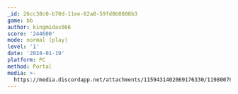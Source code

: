 ```yaml
---
_id: 26cc38c0-b70d-11ee-82a0-59fd0b0808b3
game: bb
author: kingmidas666
score: '244600'
mode: normal (play)
level: '1'
date: '2024-01-19'
platform: PC
method: Portal
media: >-
  https://media.discordapp.net/attachments/1159431402069176330/1198007814275203142/Screenshot_2024-01-19_20.55.08.png?ex=65bd56b8&is=65aae1b8&hm=0da4b602deac7a819ea7224b3f5eb7f50d68a3bc977b0530b1fa84a22b3b0a69&=&format=webp&quality=lossless&width=548&height=411
---
```


